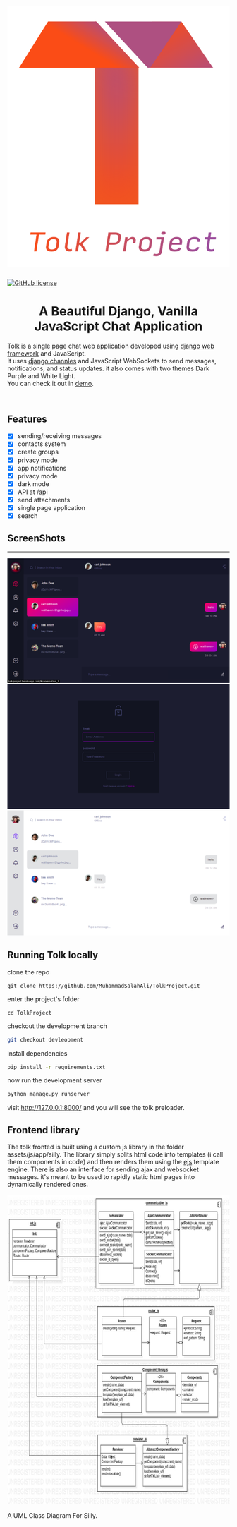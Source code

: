 <h1 align="center">
    <img src="assets/images/logo/TolkProjectIcon.ai.svg" />
</h1>

[![GitHub license](https://img.shields.io/badge/license-MIT-blue.svg)](https://github.com/facebook/react/blob/main/LICENSE)

<h1 align="center">
    A Beautiful Django, Vanilla JavaScript Chat Application
</h1>

<p>Tolk is a single page chat web application developed using <a href="https://github.com/django/django">
django web framework</a> and JavaScript.<br/>It uses 
<a href="https://github.com/django/channels">django channles</a> and JavaScript WebSockets to send messages,
notifications,
and status updates. it also comes with two themes Dark Purple and White Light.<br/>
You can check it out in <a href="http://tolk-project.herokuapp.com/">demo</a>.
</p>
<br/>

## Features

- [x] sending/receiving messages
- [x] contacts system
- [x] create groups
- [x] privacy mode
- [x] app notifications
- [x] privacy mode
- [x] dark mode
- [x] API at /api
- [x] send attachments
- [x] single page application
- [x] search

## ScreenShots

<hr/>
<img src="screenshots/Screenshot%20from%202021-08-08%2018-06-11.png" alt="dark_theme"/>
<img src="screenshots/Screenshot%20from%202021-08-08%2018-21-48.png" alt="login"/>
<img src="screenshots/Screenshot%20from%202021-08-08%2018-23-00.png" alt="light_theme"/>

## Running Tolk locally

clone the repo

```
git clone https://github.com/MuhammadSalahAli/TolkProject.git
```

enter the project's folder

```
cd TolkProject
```

checkout the development branch

```bash
git checkout devleopment
```

install dependencies

```bash
pip install -r requirements.txt
```

now run the development server

```bash
python manage.py runserver
```

visit <a href="http://127.0.0.1:8000/">http://127.0.0.1:8000/</a> and you will see the tolk preloader.

## Frontend library

The tolk fronted is built using a custom js library in the folder assets/js/app/silly. The library simply splits html
code into templates (i call them components in code) and then renders them using the <a href="https://ejs.co/">ejs</a>
template engine. There is also an interface for sending ajax and websocket messages. it's meant to be used to rapidly
static html pages into dynamically rendered ones.<br/>
<br/>
<img src="Documentation/JsAppClassdiagram.jpg" alt="silly_class_diagram"  width="700" height="700"/>
<p>
A UML Class Diagram For Silly.
</p>
